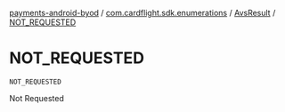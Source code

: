 [payments-android-byod](../../index.md) / [com.cardflight.sdk.enumerations](../index.md) / [AvsResult](index.md) / [NOT_REQUESTED](./-n-o-t_-r-e-q-u-e-s-t-e-d.md)

# NOT_REQUESTED

`NOT_REQUESTED`

Not Requested

